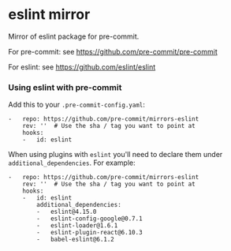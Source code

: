 eslint mirror
================

Mirror of eslint package for pre-commit.

For pre-commit: see https://github.com/pre-commit/pre-commit

For eslint: see https://github.com/eslint/eslint


### Using eslint with pre-commit

Add this to your `.pre-commit-config.yaml`:

    -   repo: https://github.com/pre-commit/mirrors-eslint
        rev: ''  # Use the sha / tag you want to point at
        hooks:
        -   id: eslint

When using plugins with `eslint` you'll need to declare them under
`additional_dependencies`. For example:

    -   repo: https://github.com/pre-commit/mirrors-eslint
        rev: ''  # Use the sha / tag you want to point at
        hooks:
        -   id: eslint
            additional_dependencies:
            -   eslint@4.15.0
            -   eslint-config-google@0.7.1
            -   eslint-loader@1.6.1
            -   eslint-plugin-react@6.10.3
            -   babel-eslint@6.1.2

